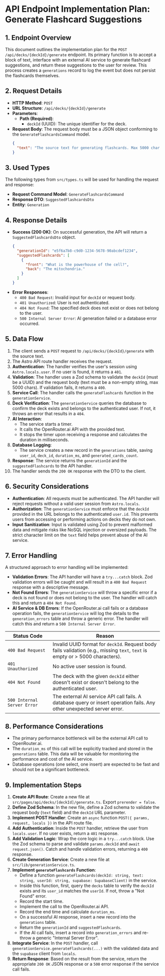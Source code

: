 # API Endpoint Implementation Plan: Generate Flashcard Suggestions

## 1. Endpoint Overview
This document outlines the implementation plan for the `POST /api/decks/{deckId}/generate` endpoint. Its primary function is to accept a block of text, interface with an external AI service to generate flashcard suggestions, and return these suggestions to the user for review. This process creates a `generations` record to log the event but does not persist the flashcards themselves.

## 2. Request Details
- **HTTP Method**: `POST`
- **URL Structure**: `/api/decks/{deckId}/generate`
- **Parameters**:
  - **Path (Required)**: 
    - `deckId` (UUID): The unique identifier for the deck.
- **Request Body**: The request body must be a JSON object conforming to the `GenerateFlashcardsCommand` model.
  ```json
  {
    "text": "The source text for generating flashcards. Max 5000 characters."
  }
  ```

## 3. Used Types
The following types from `src/types.ts` will be used for handling the request and response:
- **Request Command Model**: `GenerateFlashcardsCommand`
- **Response DTO**: `SuggestedFlashcardsDto`
- **Entity**: `Generation`

## 4. Response Details
- **Success (200 OK)**: On successful generation, the API will return a `SuggestedFlashcardsDto` object.
  ```json
  {
    "generationId": "e5f6a7b8-c9d0-1234-5678-90abcdef1234",
    "suggestedFlashcards": [
      {
        "front": "What is the powerhouse of the cell?",
        "back": "The mitochondria."
      }
    ]
  }
  ```
- **Error Responses**:
  - `400 Bad Request`: Invalid input for `deckId` or request body.
  - `401 Unauthorized`: User is not authenticated.
  - `404 Not Found`: The specified deck does not exist or does not belong to the user.
  - `500 Internal Server Error`: AI generation failed or a database error occurred.

## 5. Data Flow
1. The client sends a `POST` request to `/api/decks/{deckId}/generate` with the source text.
2. The Astro API route handler receives the request.
3. **Authentication**: The handler verifies the user's session using `Astro.locals.user`. If no user is found, it returns a `401`.
4. **Validation**: The handler uses a Zod schema to validate the `deckId` (must be a UUID) and the request body (text must be a non-empty string, max 5000 chars). If validation fails, it returns a `400`.
5. **Service Call**: The handler calls the `generateFlashcards` function in the `generationService`.
6. **Deck Verification**: The `generationService` queries the database to confirm the deck exists and belongs to the authenticated user. If not, it throws an error that results in a `404`.
7. **AI Interaction**: 
   - The service starts a timer.
   - It calls the OpenRouter.ai API with the provided text.
   - It stops the timer upon receiving a response and calculates the duration in milliseconds.
8. **Database Logging**: 
   - The service creates a new record in the `generations` table, saving `user_id`, `deck_id`, `duration_ms`, and `generated_cards_count`.
9. **Response**: The service returns the `generationId` and the `suggestedFlashcards` to the API handler.
10. The handler sends the `200 OK` response with the DTO to the client.

## 6. Security Considerations
- **Authentication**: All requests must be authenticated. The API handler will reject requests without a valid user session from `Astro.locals`.
- **Authorization**: The `generationService` must enforce that the `deckId` provided in the URL belongs to the authenticated `user.id`. This prevents users from accessing or performing actions on decks they do not own.
- **Input Sanitization**: Input is validated using Zod to prevent malformed data and mitigate risks like NoSQL injection or oversized payloads. The strict character limit on the `text` field helps prevent abuse of the AI service.

## 7. Error Handling
A structured approach to error handling will be implemented:
- **Validation Errors**: The API handler will have a `try...catch` block. Zod validation errors will be caught and will result in a `400 Bad Request` response with a descriptive message.
- **Not Found Errors**: The `generationService` will throw a specific error if a deck is not found or does not belong to the user. The handler will catch this and return a `404 Not Found`.
- **AI Service & DB Errors**: If the OpenRouter.ai call fails or a database operation fails, the `generationService` will log the details to the `generation_errors` table and throw a generic error. The handler will catch this and return a `500 Internal Server Error`.

| Status Code | Reason |
|---|---|
| `400 Bad Request` | Invalid UUID format for `deckId`. Request body fails validation (e.g., missing `text`, `text` is empty or > 5000 characters). |
| `401 Unauthorized` | No active user session is found. |
| `404 Not Found` | The deck with the given `deckId` either doesn't exist or doesn't belong to the authenticated user. |
| `500 Internal Server Error` | The external AI service API call fails. A database query or insert operation fails. Any other unexpected server error. |

## 8. Performance Considerations
- The primary performance bottleneck will be the external API call to OpenRouter.ai.
- The `duration_ms` of this call will be explicitly tracked and stored in the `generations` table. This data will be valuable for monitoring the performance and cost of the AI service.
- Database operations (one select, one insert) are expected to be fast and should not be a significant bottleneck.

## 9. Implementation Steps
1.  **Create API Route**: Create a new file at `src/pages/api/decks/[deckId]/generate.ts`. Export `prerender = false`.
2.  **Define Zod Schema**: In the new file, define a Zod schema to validate the request body (`text` field) and the `deckId` URL parameter.
3.  **Implement POST Handler**: Create an `async` function `POST({ params, request, locals })` in the API route file.
4.  **Add Authentication**: Inside the `POST` handler, retrieve the user from `locals.user`. If no user exists, return a `401` response.
5.  **Add Validation Logic**: Wrap the core logic in a `try...catch` block. Use the Zod schema to parse and validate `params.deckId` and `await request.json()`. Catch and handle validation errors, returning a `400` response.
6.  **Create Generation Service**: Create a new file at `src/lib/generationService.ts`.
7.  **Implement `generateFlashcards` Function**:
    -   Define a function `generateFlashcards(deckId: string, text: string, userId: string, supabase: SupabaseClient)` in the service.
    -   Inside this function, first, query the `decks` table to verify the `deckId` exists and its `user_id` matches the `userId`. If not, throw a "Not Found" error.
    -   Record the start time.
    -   Implement the call to the OpenRouter.ai API.
    -   Record the end time and calculate `duration_ms`.
    -   On a successful AI response, insert a new record into the `generations` table.
    -   Return the `generationId` and `suggestedFlashcards`.
    -   If the AI call fails, insert a record into `generation_errors` and re-throw a generic "Internal Server Error".
8.  **Integrate Service**: In the `POST` handler, call `generationService.generateFlashcards(...)` with the validated data and the `supabase` client from `locals`.
9.  **Return Response**: Based on the result from the service, return the appropriate `200 OK` JSON response or a `500` error response if the service call fails.
